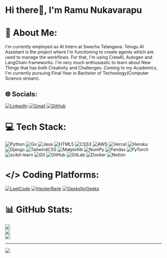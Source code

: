 # Hi there👋, I'm Ramu Nukavarapu
# 💫 About Me:
I'm currently employed as AI Intern at Swecha Telangana. Telugu AI Assistant is the project where I'm functioning to create agents which are used to manage the workflows. For that, I'm using CrewAI, Autogen and LangChain frameworks. I'm very much enthusiastic to learn about New Things that has both Creativity and Challenges. Coming to my Academics, I'm currently pursuing Final Year in Bachelor of Technology(Computer Science stream).


## 🌐 Socials:
[![LinkedIn](https://img.shields.io/badge/LinkedIn-%230077B5.svg?logo=linkedin&logoColor=white)](https://linkedin.com/in/ramu-nukavarapu) 
[![Gmail](https://img.shields.io/badge/Gmail-D14836?logo=gmail&logoColor=white)](mailto:ramunukavarapu2004@gmail.com)
[![GitHub](https://img.shields.io/badge/GitHub-%23121011.svg?logo=github&logoColor=white)](https://github.com/ramu-nukavarapu)


# 💻 Tech Stack:
![Python](https://img.shields.io/badge/python-3670A0?style=for-the-badge&logo=python&logoColor=ffdd54) ![Go](https://img.shields.io/badge/go-%2300ADD8.svg?style=for-the-badge&logo=go&logoColor=white) ![Java](https://img.shields.io/badge/java-%23ED8B00.svg?style=for-the-badge&logo=openjdk&logoColor=white) ![HTML5](https://img.shields.io/badge/html5-%23E34F26.svg?style=for-the-badge&logo=html5&logoColor=white) ![CSS3](https://img.shields.io/badge/css3-%231572B6.svg?style=for-the-badge&logo=css3&logoColor=white) ![AWS](https://img.shields.io/badge/AWS-%23FF9900.svg?style=for-the-badge&logo=amazon-aws&logoColor=white) ![Vercel](https://img.shields.io/badge/vercel-%23000000.svg?style=for-the-badge&logo=vercel&logoColor=white) ![Heroku](https://img.shields.io/badge/heroku-%23430098.svg?style=for-the-badge&logo=heroku&logoColor=white) ![Django](https://img.shields.io/badge/django-%23092E20.svg?style=for-the-badge&logo=django&logoColor=white) ![TailwindCSS](https://img.shields.io/badge/tailwindcss-%2338B2AC.svg?style=for-the-badge&logo=tailwind-css&logoColor=white) ![Matplotlib](https://img.shields.io/badge/Matplotlib-%23ffffff.svg?style=for-the-badge&logo=Matplotlib&logoColor=black) ![NumPy](https://img.shields.io/badge/numpy-%23013243.svg?style=for-the-badge&logo=numpy&logoColor=white) ![Pandas](https://img.shields.io/badge/pandas-%23150458.svg?style=for-the-badge&logo=pandas&logoColor=white) ![PyTorch](https://img.shields.io/badge/PyTorch-%23EE4C2C.svg?style=for-the-badge&logo=PyTorch&logoColor=white) ![scikit-learn](https://img.shields.io/badge/scikit--learn-%23F7931E.svg?style=for-the-badge&logo=scikit-learn&logoColor=white) ![Git](https://img.shields.io/badge/git-%23F05033.svg?style=for-the-badge&logo=git&logoColor=white) ![GitHub](https://img.shields.io/badge/github-%23121011.svg?style=for-the-badge&logo=github&logoColor=white) ![GitLab](https://img.shields.io/badge/gitlab-%23181717.svg?style=for-the-badge&logo=gitlab&logoColor=white) ![Docker](https://img.shields.io/badge/docker-%230db7ed.svg?style=for-the-badge&logo=docker&logoColor=white) ![Notion](https://img.shields.io/badge/Notion-%23000000.svg?style=for-the-badge&logo=notion&logoColor=white)

# </> Coding Platforms:
[![LeetCode](https://img.shields.io/badge/LeetCode-%23FFA116.svg?logo=LeetCode&logoColor=white)](https://leetcode.com/ramu-nukavarapu/)
[![HackerRank](https://img.shields.io/badge/HackerRank-%2320BE61.svg?logo=HackerRank&logoColor=white)](https://www.hackerrank.com/ramunukavarapu/)
[![GeeksforGeeks](https://img.shields.io/badge/GeeksforGeeks-%2300C792.svg?logo=GeeksforGeeks&logoColor=white)](https://auth.geeksforgeeks.org/user/ramunukavarapu/profile)

# 📊 GitHub Stats:
![](https://github-readme-stats.vercel.app/api?username=ramu-nukavarapu&theme=dark&hide_border=false&include_all_commits=false&count_private=false)<br/>
![](https://github-readme-streak-stats.herokuapp.com/?user=ramu-nukavarapu&theme=dark&hide_border=false)<br/>
![](https://github-readme-stats.vercel.app/api/top-langs/?username=ramu-nukavarapu&theme=dark&hide_border=false&include_all_commits=false&count_private=false&layout=compact)

---
[![](https://visitcount.itsvg.in/api?id=ramu-nukavarapu&icon=0&color=0)](https://visitcount.itsvg.in)

